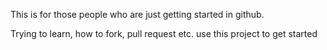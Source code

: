 This is for those people who are just getting started in github. 

Trying to learn, how to fork, pull request etc. use this project to get started